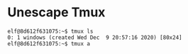 # Unescape Tmux

    elf@8d612f631075:~$ tmux ls
    0: 1 windows (created Wed Dec  9 20:57:16 2020) [80x24]
    elf@8d612f631075:~$ tmux a

<!--stackedit_data:
eyJoaXN0b3J5IjpbLTgwOTY3NTAzMF19
-->